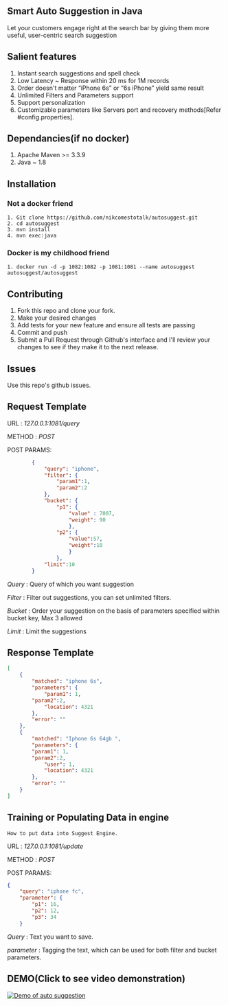 
## Smart Auto Suggestion in Java
Let your customers engage right at the search bar by giving them more useful, user-centric search suggestion

## Salient features
1. Instant search suggestions and spell check
2. Low Latency  ~ Response within 20 ms for 1M records
3. Order doesn't matter “iPhone 6s” or “6s iPhone” yield same result
4. Unlimited Filters and Parameters support
5. Support personalization
6. Customizable parameters like Servers port and recovery methods[Refer #config.properties].

## Dependancies(if no docker)
1. Apache Maven >= 3.3.9
2. Java ~ 1.8

## Installation
### 	Not a docker friend
	1. Git clone https://github.com/nikcomestotalk/autosuggest.git
	2. cd autosuggest
	3. mvn install
	4. mvn exec:java
	
### 	Docker is my childhood friend
	1. docker run -d -p 1082:1082 -p 1081:1081 --name autosuggest autosuggest/autosuggest

## Contributing

1. Fork this repo and clone your fork.
2. Make your desired changes
3. Add tests for your new feature and ensure all tests are passing
4. Commit and push
5. Submit a Pull Request through Github's interface and I'll review your changes to see if they make it to the next release.


## Issues

Use this repo's github issues.

## Request Template
URL    : *127.0.0.1:1081/query*

METHOD : *POST*

POST PARAMS: 
```json
		{
			"query": "iphone",
			"filter": {		
				"param1":1,
				"param2":2
			},
			"bucket": {		
				"p1": {	
					"value" : 7007,
					"weight": 90
					},
				"p2": {
					"value":57,
					"weight":10
					}
				},
			"limit":10
		}
```

*Query*  : Query of which you want suggestion

*Filter* : Filter out suggestions, you can set unlimited filters.

*Bucket* : Order your suggestion on the basis of parameters specified within bucket key, Max 3 allowed

*Limit*  :  Limit the suggestions

## Response Template
```json
[
    {
        "matched": "iphone 6s",
        "parameters": {
            "param1": 1,
	    "param2":2,
            "location": 4321
        },
        "error": ""
    },
    {
        "matched": "Iphone 6s 64gb ",
        "parameters": {
	    "param1": 1,
	    "param2":2,
            "user": 1,
            "location": 4321
        },
        "error": ""
    }
]
```
## Training or Populating Data in engine
`How to put data into Suggest Engine.`

URL    : *127.0.0.1:1081/update*

METHOD : *POST*

POST PARAMS: 
```json
{
	"query": "iphone fc",
	"parameter": {
		"p1": 16,
		"p2": 12,
		"p3": 34
	}
```

*Query*  : Text you want to save.

*parameter* : Tagging the text, which can be used for both filter and bucket parameters.

## DEMO(Click to see video demonstration)
[![Demo of auto suggestion](https://lh3.googleusercontent.com/I7VbhhLJE_qKNW4sunbsxfQsYj8q9ReToamvtaXRFUPShHkxuw23zXbVTCbxiaq_g4EXdwQ8MgREDZVAPQGsQgLvtrYe4-lm__1HK8RyAx9xa824WZ5gtkc84Gdqr_MzNefpIbfcAYTR7OuIkSMR65r4GZAcxDhmpTpevDMnH4dK1Xnu70x3uk7haz83e46HKGqnKO7qN2kmmTU8R02zDMUF2XewBReESYwmnaqJJ4U1mOW_CSRJ0vDcpR72_irNb_BcMGDUSS0G7zGi04acDGHXLPfivGCQwYA_1IzEPlnWcO319R7XbL2kqPe37W8BjWgcndA7AG36-Sfrl1ywNimWt63AB-Xl7qZJwuD2ftpn24y4l0kPNoGs03VQIHKNpjzc8rN1Bb-8xdK2txYGOjDVT6L_D_XISqSaqyq_u6NDw08uXv34VR217zrJUo-Wd9StsMGwmHhBPgaIZalBid3jqJrJB6eo2FmsT3ZyLakFz_HGo2Xk1oM5zLMP8xgkLmjdGu2v1BL0IrJlf_FSQuFl5RG3xkJBwkAxz9-gjGAFvW1bOrmY2cUGtR0-eX41=w1366-h597)](https://youtu.be/Y3vMfKAwWV4)

